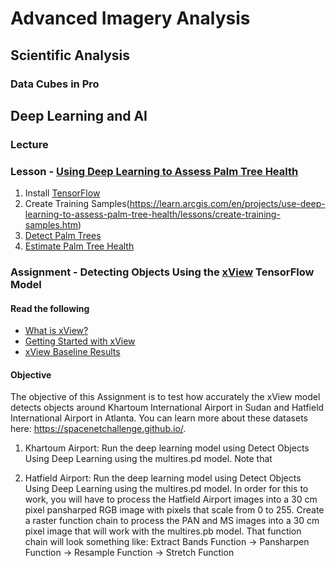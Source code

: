 # Advanced Imagery Analysis
## Scientific Analysis
### Data Cubes in Pro

## Deep Learning and AI

### Lecture

### Lesson - [Using Deep Learning to Assess Palm Tree Health](https://learn.arcgis.com/en/projects/use-deep-learning-to-assess-palm-tree-health/)
1. Install [TensorFlow](https://pro.arcgis.com/en/pro-app/tool-reference/image-analyst/set-up-tensorflow-deep-learning-framework-for-arcgis.htm#ESRI_SECTION1_C30D73392D964D51A8B606128A8A6E8F)
2. Create Training Samples(https://learn.arcgis.com/en/projects/use-deep-learning-to-assess-palm-tree-health/lessons/create-training-samples.htm)
3. [Detect Palm Trees](https://learn.arcgis.com/en/projects/use-deep-learning-to-assess-palm-tree-health/lessons/detect-palm-trees-with-a-deep-learning-model.htm)
4. [Estimate Palm Tree Health](https://learn.arcgis.com/en/projects/use-deep-learning-to-assess-palm-tree-health/lessons/estimate-vegetation-health.htm)

### Assignment - Detecting Objects Using the [xView](http://xviewdataset.org/) TensorFlow Model
#### Read the following
- [What is xView?](http://xviewdataset.org/)
- [Getting Started with xView](https://medium.com/@dariusl/getting-started-with-the-diux-xview-dataset-for-overhead-object-detection-84fc4d918d09)
- [xView Baseline Results](https://medium.com/picterra/the-xview-dataset-and-baseline-results-5ab4a1d0f47f)
 
#### Objective
The objective of this Assignment is to test how accurately the xView model detects objects around Khartoum International Airport in Sudan and Hatfield International Airport in Atlanta. You can learn more about these datasets here: https://spacenetchallenge.github.io/.

1. Khartoum Airport: Run the deep learning model using Detect Objects Using Deep Learning using the multires.pd model. Note that

2. Hatfield Airport: Run the deep learning model using Detect Objects Using Deep Learning using the multires.pd model. In order for this to work, you will have to process the Hatfield Airport images into a 30 cm pixel pansharped RGB image with pixels that scale from 0 to 255. Create a raster function chain to process the PAN and MS images into a 30 cm pixel image that will work with the multires.pb model. That function chain will look something like:
Extract Bands Function -> Pansharpen Function -> Resample Function -> Stretch Function


